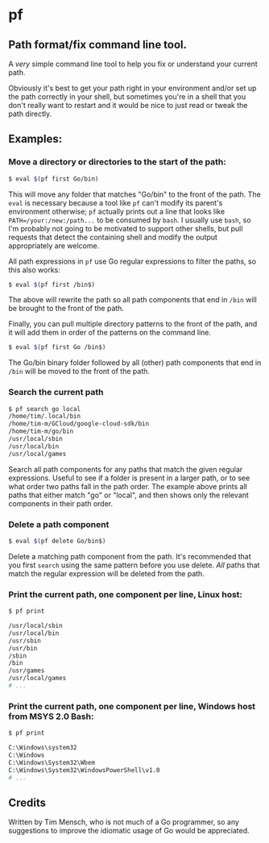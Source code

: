 # pf
## Path format/fix command line tool.

A *very* simple command line tool to help you fix or understand your current path.

Obviously it's best to get your path right in your environment and/or set up the path correctly in your
shell, but sometimes you're in a shell that you don't really want to restart and it would be nice to
just read or tweak the path directly.

## Examples:

### Move a directory or directories to the start of the path:

```bash
$ eval $(pf first Go/bin)
```

This will move any folder that matches "Go/bin" to the front of the path. The `eval` is necessary
because a tool like `pf` can't modify its parent's environment otherwise; `pf` actually prints out
a line that looks like `PATH=/your:/new:/path...` to be consumed by `bash`. I usually use `bash`, so
I'm probably not going to be motivated to support other shells, but pull requests that detect the
containing shell and modify the output appropriately are welcome.

All path expressions in `pf` use Go regular expressions to filter the paths, so
this also works:

```bash
$ eval $(pf first /bin$)
```

The above will rewrite the path so all path components that end in `/bin` will be
brought to the front of the path.

Finally, you can pull multiple directory patterns to the front of the path, and it will add
them in order of the patterns on the command line.

```bash
$ eval $(pf first Go /bin$)
```

The Go/bin binary folder followed by all (other) path components that end in `/bin`
will be moved to the front of the path.

### Search the current path

```bash
$ pf search go local
/home/tim/.local/bin
/home/tim-m/GCloud/google-cloud-sdk/bin
/home/tim-m/go/bin
/usr/local/sbin
/usr/local/bin
/usr/local/games
```

Search all path components for any paths that match the given regular expressions. Useful to see
if a folder is present in a larger path, or to see what order two paths fall in the path order.
The example above prints all paths that either match "go" or "local", and then shows only the
relevant components in their path order.

### Delete a path component

```bash
$ eval $(pf delete Go/bin$)
```

Delete a matching path component from the path. It's recommended that you first `search` using the same
pattern before you use delete. *All* paths that match the regular expression will be deleted from the
path.

### Print the current path, one component per line, Linux host:

```bash
$ pf print

/usr/local/sbin
/usr/local/bin
/usr/sbin
/usr/bin
/sbin
/bin
/usr/games
/usr/local/games
# ...
```

### Print the current path, one component per line, Windows host from MSYS 2.0 Bash:

```bash
$ pf print

C:\Windows\system32
C:\Windows
C:\Windows\System32\Wbem
C:\Windows\System32\WindowsPowerShell\v1.0
# ...
```

## Credits
Written by Tim Mensch, who is not much of a Go programmer, so any suggestions to improve the idiomatic usage
of Go would be appreciated.